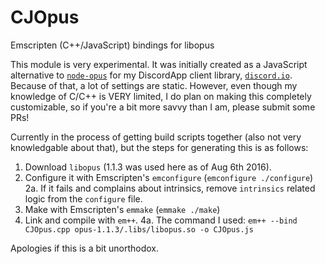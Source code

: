 # CJOpus
Emscripten (C++/JavaScript) bindings for libopus

This module is very experimental. It was initially created as a JavaScript alternative to [`node-opus`](https://github.com/Rantanen/node-opus) for my DiscordApp client library, [`discord.io`](https://github.com/izy521/discord.io). Because of that, a lot of settings are static. However, even though my knowledge of C/C++ is VERY limited, I do plan on making this completely customizable, so if you're a bit more savvy than I am, please submit some PRs!

Currently in the process of getting build scripts together (also not very knowledgable about that), but the steps for generating this is as follows:

1. Download `libopus` (1.1.3 was used here as of Aug 6th 2016).
2. Configure it with Emscripten's `emconfigure` (`emconfigure ./configure`)
  2a. If it fails and complains about intrinsics, remove `intrinsics` related logic from the `configure` file.
3. Make with Emscripten's `emmake` (`emmake ./make`)
4. Link and compile with `em++`.
  4a. The command I used: `em++ --bind CJOpus.cpp opus-1.1.3/.libs/libopus.so -o CJOpus.js`

Apologies if this is a bit unorthodox.
